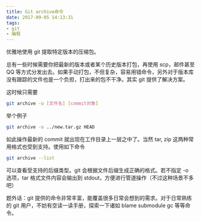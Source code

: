 ```yaml
---
title: Git archive命令
date: 2017-09-05 14:13:31
tags:
- git
- 编程
---
```


优雅地使用 git 提取特定版本的压缩包。

总有一些时候需要你把最新的版本或者某个历史版本打包，再使用 scp，邮件甚至 QQ 等方式分发出去。如果手动打包，不但复杂，容易用错命令，另外对于版本库没有跟踪的文件也是一个负担，打出来的包不干净。其实 git 提供了解决方案。

<!-- more -->

这时候只需要

```bash
git archive -o [文件名] [commit对象]
```

举个例子

```bash
git archive -o ../new.tar.gz HEAD
```

如此操作最新的 commit 就出现在工作目录上一层之中了。当然 tar, zip 这两种常用格式也受到支持。使用如下命令

```bash
git archive --list
```

可以查看受支持的后缀类型。git 会根据文件后缀生成正确的格式。若不指定 -o 选项，tar 格式文件内容会输出到 stdout，方便进行管道操作（不过这种场景不多吧）

题外话：git 提供的命令非常丰富，能覆盖很多日常会想到的需求。对于日常熟练的 git 用户，不妨有空读一读手册，探索一下诸如 blame submodule gc 等等命令。

